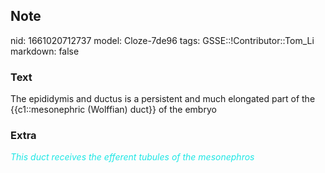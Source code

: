 ## Note
nid: 1661020712737
model: Cloze-7de96
tags: GSSE::!Contributor::Tom_Li
markdown: false

### Text
<div>
  The epididymis and ductus is a persistent and much elongated part
  of the {{c1::mesonephric (Wolffian) duct}} of the embryo
</div>

### Extra
<div>
  <i><font color="#1DE7E5">This duct receives the efferent tubules
  of the mesonephros</font></i>
</div>
